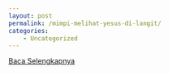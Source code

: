 ```yaml
---
layout: post
permalink: /mimpi-melihat-yesus-di-langit/
categories:
    - Uncategorized
---
```


[Baca Selengkapnya](/03)